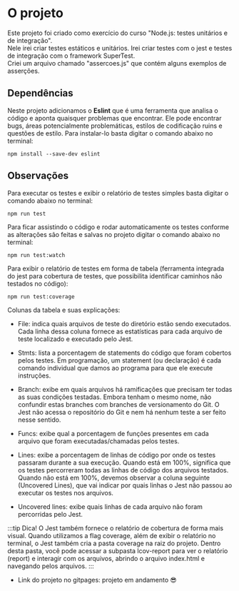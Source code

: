# O projeto

Este projeto foi criado como exercício do curso "Node.js: testes unitários e de integração".<br>
Nele irei criar testes estáticos e unitários. Irei criar testes com o jest e testes de integração com o framework SuperTest.<br>
Criei um arquivo chamado "assercoes.js" que contém alguns exemplos de asserções.

## Dependências

Neste projeto adicionamos o **Eslint** que é uma ferramenta que analisa o código e aponta quaisquer problemas que encontrar. Ele pode encontrar bugs, áreas potencialmente problemáticas, estilos de codificação ruins e questões de estilo. Para instalar-lo basta digitar o comando abaixo no terminal:<br>

`npm install --save-dev eslint`

## Observações

Para executar os testes e exibir o relatório de testes simples basta digitar o comando abaixo no terminal:<br>

`npm run test`

Para ficar assistindo o código e rodar automaticamente os testes conforme as alterações são feitas e salvas no projeto digitar o comando abaixo no terminal:<br>

`npm run test:watch`

Para exibir o relatório de testes em forma de tabela (ferramenta integrada do jest para cobertura de testes, que possibilita identificar caminhos não testados no código):<br>

`npm run test:coverage`

Colunas da tabela e suas explicações:

- File: indica quais arquivos de teste do diretório estão sendo executados. Cada linha dessa coluna fornece as estatísticas para cada arquivo de teste localizado e executado pelo Jest.

- Stmts: lista a porcentagem de statements do código que foram cobertos pelos testes. Em programação, um statement (ou declaração) é cada comando individual que damos ao programa para que ele execute instruções.

- Branch: exibe em quais arquivos há ramificações que precisam ter todas as suas condições testadas. Embora tenham o mesmo nome, não confundir estas branches com branches de versionamento do Git. O Jest não acessa o repositório do Git e nem há nenhum teste a ser feito nesse sentido.

- Funcs: exibe qual a porcentagem de funções presentes em cada arquivo que foram executadas/chamadas pelos testes.

- Lines: exibe a porcentagem de linhas de código por onde os testes passaram durante a sua execução. Quando está em 100%, significa que os testes percorreram todas as linhas de código dos arquivos testados. Quando não está em 100%, devemos observar a coluna seguinte (Uncovered Lines), que vai indicar por quais linhas o Jest não passou ao executar os testes nos arquivos.

- Uncovered lines: exibe quais linhas de cada arquivo não foram percorridas pelo Jest.

:::tip Dica!
O Jest também fornece o relatório de cobertura de forma mais visual. Quando utilizamos a flag coverage, além de exibir o relatório no terminal, o Jest também cria a pasta coverage na raiz do projeto. Dentro desta pasta, você pode acessar a subpasta lcov-report para ver o relatório (report) e interagir com os arquivos, abrindo o arquivo index.html e navegando pelos arquivos.
:::

- Link do projeto no gitpages: projeto em andamento 😎